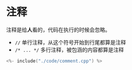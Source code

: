 # 注释

注释是给**人**看的，代码在执行的时候会忽略。

- `//` 单行注释，从这个符号开始到行尾都算是注释
- `/* ... */` 多行注释，被包涵的内容都算是注释

```cpp
<%- include("./code/comment.cpp") %>
```
